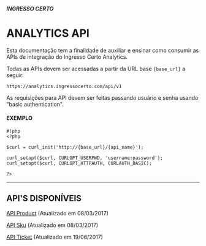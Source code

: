 ##### **INGRESSO CERTO**
# **ANALYTICS API**

Esta documentação tem a finalidade de auxiliar e ensinar como consumir as APIs de integração do Ingresso Certo Analytics.

Todas as APIs devem ser acessadas a partir da URL base `{base_url}` a seguir:

```
https://analytics.ingressocerto.com/api/v1
```

As requisições para API devem ser feitas passando usuário e senha usando "basic authentication". 

#### EXEMPLO

```
#!php
<?php

$curl = curl_init('http://{base_url}/{api_name}');

curl_setopt($curl, CURLOPT_USERPWD, 'username:password');
curl_setopt($curl, CURLOPT_HTTPAUTH, CURLAUTH_BASIC);

?>
```

*****

## **API'S DISPONÍVEIS** 

[API Product](product/api.md) (Atualizado em 08/03/2017)

[API Sku](sku/api.md) (Atualizado em 08/03/2017)

[API Ticket](ticket/api.md) (Atualizado em 19/06/2017)